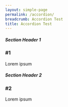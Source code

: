 ```yaml
---
layout: simple-page
permalink: /accordion/
breadcrumb: Accordion Test
title: Accordion Test
---
```


<div class="col is-large bp-accordion-header padding has-icons-right field has-addons is-marginless">
	<div class="col is-expanded is-fullwidth is-paddingless">
		<h5 class="has-text-grey-dark is-marginless"><b>Section Header 1</b></h5>
	</div>
	<span class="sgds-icon sgds-icon-plus is-size-4 bp-accordion-button"></span>
</div>
<div id="accordion-body-1}" class="col padding bp-accordion-body">
	<div class="bp-container is-full padding--top--lg padding--bottom" style="width: 100%">
		<div class="row">
			<div class="col is-8">
				<h3 class="margin--top--none"><b>#1</b></h3>
				<p class="margin--top--none">Lorem ipsum</p>
			</div>
		</div>
	</div>
</div>

<div class="col is-large bp-accordion-header padding has-icons-right field has-addons is-marginless">
	<div class="col is-expanded is-fullwidth is-paddingless">
		<h5 class="has-text-grey-dark is-marginless"><b>Section Header 2</b></h5>
	</div>
	<span class="sgds-icon sgds-icon-plus is-size-4 bp-accordion-button"></span>
</div>
<div id="accordion-body-2}" class="col padding bp-accordion-body">
	<div class="bp-container is-full padding--top--lg padding--bottom" style="width: 100%">
		<div class="row">
			<div class="col is-8">
				<h3 class="margin--top--none"><b>#2</b></h3>
				<p class="margin--top--none">Lorem ipsum</p>
			</div>
		</div>
	</div>
</div>